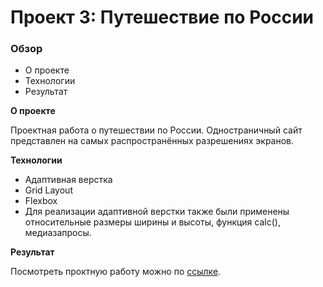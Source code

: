 # Проект 3: Путешествие по России

### Обзор
* О проекте
* Технологии
* Результат

**О проекте**

Проектная работа о путешествии по России. Одностраничный сайт представлен на самых распространённых разрешениях экранов.

**Технологии**

* Адаптивная верстка
* Grid Layout
* Flexbox
* Для реализации адаптивной верстки также были применены относительные размеры ширины и высоты, функция calc(), медиазапросы.

**Результат**

Посмотреть проктную работу можно по [ссылке](https://marinikulina.github.io/russian-travel/).
